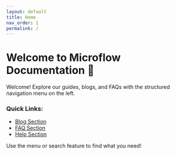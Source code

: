 ```yaml
---  
layout: default  
title: Home  
nav_order: 1  
permalink: /  
---  
```


# Welcome to Microflow Documentation 🎉  

Welcome! Explore our guides, blogs, and FAQs with the structured navigation menu on the left.  

### Quick Links:  
- [Blog Section]({{'/docs/blog'|relative_url}})  
- [FAQ Section]({{'/docs/faq'|relative_url}})  
- [Help Section]({{'/docs/help'|relative_url}})  

Use the menu or search feature to find what you need!
